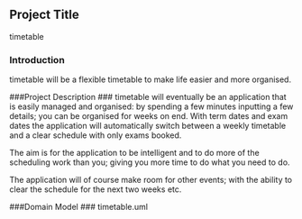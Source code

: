 ## Project Title ##
timetable



### Introduction ###
timetable will be a flexible timetable to make life easier and more organised.


###Project Description ###
timetable will eventually be an application that is easily managed and
organised: by spending a few minutes inputting a few details; you can be organised
for weeks on end. With term dates and exam dates the application will automatically
switch between a weekly timetable and a clear schedule with only exams booked.

The aim is for the application to be intelligent and to do more of the scheduling work
than you; giving you more time to do what you need to do.

The application will of course make room for other events; with the ability to clear
the schedule for the next two weeks etc.


###Domain Model ###
timetable.uml